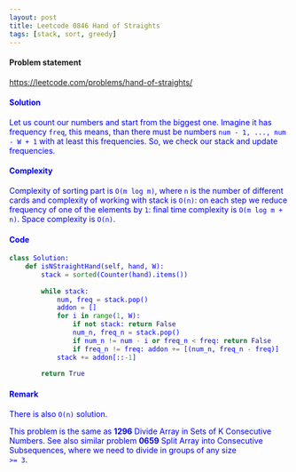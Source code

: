 ```yaml
---
layout: post
title: Leetcode 0846 Hand of Straights
tags: [stack, sort, greedy]
---
```


#### Problem statement

<a href="https://leetcode.com/problems/hand-of-straights/"> <font color = blue>https://leetcode.com/problems/hand-of-straights/

#### Solution
Let us count our numbers and start from the biggest one. Imagine it has frequency `freq`, this means, than there must be numbers `num - 1, ..., num - W + 1` with at least this frequencies. So, we check our stack and update frequencies.

#### Complexity
Complexity of sorting part is `O(m log m)`, where `n` is the number of different cards and complexity of working with stack is `O(n)`: on each step we reduce frequency of one of the elements by `1`: final time complexity is `O(m log m + n)`. Space complexity is `O(n)`.

#### Code
```python
class Solution:
    def isNStraightHand(self, hand, W):
        stack = sorted(Counter(hand).items())
        
        while stack:
            num, freq = stack.pop()
            addon = []
            for i in range(1, W):
                if not stack: return False
                num_n, freq_n = stack.pop()
                if num_n != num - i or freq_n < freq: return False
                if freq_n != freq: addon += [(num_n, freq_n - freq)]
            stack += addon[::-1]
    
        return True
```

#### Remark
There is also `O(n)` solution.

This problem is the same as **1296** Divide Array in Sets of K Consecutive Numbers. See also similar problem **0659** Split Array into Consecutive Subsequences, where we need to divide in groups of any size    
`>= 3`.

